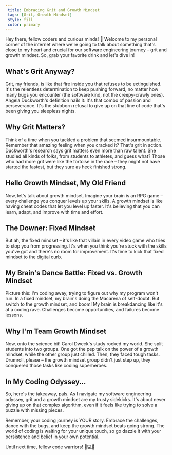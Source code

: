 ```yaml
---
 title: Embracing Grit and Growth Mindset
 tags: [Grit, Growth Mindset]
 style: fill 
 color: primary
---
```


Hey there, fellow coders and curious minds! 🚀 Welcome to my personal corner of the internet where we're going to talk about something that's close to my heart and crucial for our software engineering journey – grit and growth mindset. So, grab your favorite drink and let's dive in!

## What's Grit Anyway?

Grit, my friends, is like that fire inside you that refuses to be extinguished. It's the relentless determination to keep pushing forward, no matter how many bugs you encounter (the software kind, not the creepy-crawly ones). Angela Duckworth's definition nails it: it's that combo of passion and perseverance. It's the stubborn refusal to give up on that line of code that's been giving you sleepless nights.

## Why Grit Matters?

Think of a time when you tackled a problem that seemed insurmountable. Remember that amazing feeling when you cracked it? That's grit in action. Duckworth's research says grit matters even more than raw talent. She studied all kinds of folks, from students to athletes, and guess what? Those who had more grit were like the tortoise in the race – they might not have started the fastest, but they sure as heck finished strong.

## Hello Growth Mindset, My Old Friend

Now, let's talk about growth mindset. Imagine your brain is an RPG game – every challenge you conquer levels up your skills. A growth mindset is like having cheat codes that let you level up faster. It's believing that you can learn, adapt, and improve with time and effort.

## The Downer: Fixed Mindset

But ah, the fixed mindset – it's like that villain in every video game who tries to stop you from progressing. It's when you think you're stuck with the skills you've got and there's no room for improvement. It's time to kick that fixed mindset to the digital curb.

## My Brain's Dance Battle: Fixed vs. Growth Mindset

Picture this: I'm coding away, trying to figure out why my program won't run. In a fixed mindset, my brain's doing the Macarena of self-doubt. But switch to the growth mindset, and boom! My brain is breakdancing like it's at a coding rave. Challenges become opportunities, and failures become lessons.

## Why I'm Team Growth Mindset

Now, onto the science bit! Carol Dweck's study rocked my world. She split students into two groups. One got the pep talk on the power of a growth mindset, while the other group just chilled. Then, they faced tough tasks. Drumroll, please – the growth mindset group didn't just step up, they conquered those tasks like coding superheroes.

## In My Coding Odyssey...

So, here's the takeaway, pals. As I navigate my software engineering odyssey, grit and a growth mindset are my trusty sidekicks. It's about never giving up on that complex algorithm, even if it feels like trying to solve a puzzle with missing pieces.

Remember, your coding journey is YOUR story. Embrace the challenges, dance with the bugs, and keep the growth mindset beats going strong. The world of coding is waiting for your unique touch, so go dazzle it with your persistence and belief in your own potential.

Until next time, fellow code warriors! 🚀💻🎉


